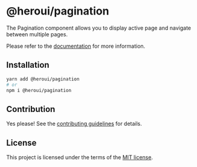 # @heroui/pagination

The Pagination component allows you to display active page and navigate between multiple pages.

Please refer to the [documentation](https://heroui.com/docs/components/pagination) for more information.

## Installation

```sh
yarn add @heroui/pagination
# or
npm i @heroui/pagination
```

## Contribution

Yes please! See the
[contributing guidelines](https://github.com/frontio-ai/heroui/blob/master/CONTRIBUTING.md)
for details.

## License

This project is licensed under the terms of the
[MIT license](https://github.com/frontio-ai/heroui/blob/master/LICENSE).
